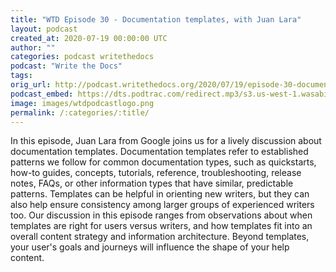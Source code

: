 ```yaml
---
title: "WTD Episode 30 - Documentation templates, with Juan Lara"
layout: podcast
created_at: 2020-07-19 00:00:00 UTC
author: ""
categories: podcast writethedocs
podcast: "Write the Docs"
tags: 
orig_url: http://podcast.writethedocs.org/2020/07/19/episode-30-documentation-templates/
podcast_embed: https://dts.podtrac.com/redirect.mp3/s3.us-west-1.wasabisys.com/writethedocs-podcast/episode30_documentation_templates.mp3
image: images/wtdpodcastlogo.png
permalink: /:categories/:title/
---
```

In this episode, Juan Lara from Google joins us for a lively discussion about documentation templates. Documentation templates refer to established patterns we follow for common documentation types, such as quickstarts, how-to guides, concepts, tutorials, reference, troubleshooting, release notes, FAQs, or other information types that have similar, predictable patterns. Templates can be helpful in orienting new writers, but they can also help ensure consistency among larger groups of experienced writers too. Our discussion in this episode ranges from observations about when templates are right for users versus writers, and how templates fit into an overall content strategy and information architecture. Beyond templates, your user's goals and journeys will influence the shape of your help content.